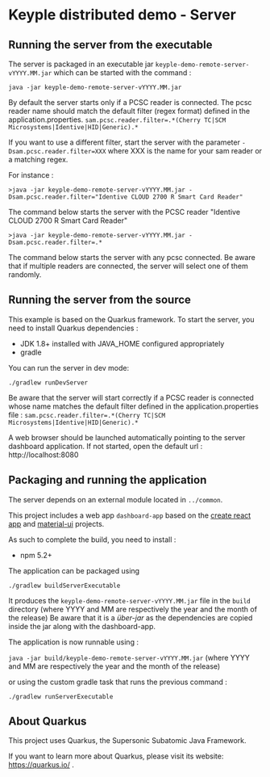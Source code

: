 
# Keyple distributed demo - Server

## Running the server from the executable

The server is packaged in an executable jar  `keyple-demo-remote-server-vYYYY.MM.jar` which can be started with the command : 

```
java -jar keyple-demo-remote-server-vYYYY.MM.jar
```

By default the server starts only if a PCSC reader is connected. The pcsc reader name should match the default filter (regex format) defined in the application.properties. 
``sam.pcsc.reader.filter=.*(Cherry TC|SCM Microsystems|Identive|HID|Generic).*``

If you want to use a different filter, start the server with the parameter ``-Dsam.pcsc.reader.filter=XXX`` where XXX is the name for your sam reader or a matching regex.

For instance : 
```
>java -jar keyple-demo-remote-server-vYYYY.MM.jar -Dsam.pcsc.reader.filter="Identive CLOUD 2700 R Smart Card Reader"
```
The command below starts the server with the PCSC reader "Identive CLOUD 2700 R Smart Card Reader"

```
>java -jar keyple-demo-remote-server-vYYYY.MM.jar -Dsam.pcsc.reader.filter=.*
```
The command below starts the server with any pcsc connected. Be aware that if multiple readers are connected, the server will select one of them randomly.

## Running the server from the source

This example is based on the Quarkus framework. To start the server, you need to install Quarkus dependencies : 
- JDK 1.8+ installed with JAVA_HOME configured appropriately
- gradle

You can run the server in dev mode:

```
./gradlew runDevServer
```

Be aware that the server will start correctly if a PCSC reader is connected whose name matches the default filter defined in the application.properties file :
``sam.pcsc.reader.filter=.*(Cherry TC|SCM Microsystems|Identive|HID|Generic).*``


A web browser should be launched automatically pointing to the server dashboard application. If not started, open the default url : http://localhost:8080

## Packaging and running the application

The server depends on an external module located in `../common`.

This project includes a web app `dashboard-app` based on the [create react app](https://github.com/facebook/create-react-app) and [material-ui](https://material-ui.com/) projects.

As such to complete the build, you need to install :
- npm 5.2+

The application can be packaged using 

```./gradlew buildServerExecutable```

It produces the `keyple-demo-remote-server-vYYYY.MM.jar` file in the `build` directory (where YYYY and MM are respectively the year and the month of the release)
Be aware that it is a _über-jar_ as the dependencies are copied inside the jar along with the dashboard-app.

The application is now runnable using :

```java -jar build/keyple-demo-remote-server-vYYYY.MM.jar```
(where YYYY and MM are respectively the year and the month of the release)

or using the custom gradle task that runs the previous command : 

```./gradlew runServerExecutable```



## About Quarkus

This project uses Quarkus, the Supersonic Subatomic Java Framework.

If you want to learn more about Quarkus, please visit its website: https://quarkus.io/ .
